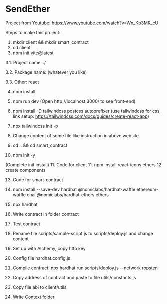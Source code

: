 # SendEther

Project from Youtube: https://www.youtube.com/watch?v=Wn_Kb3MR_cU

Steps to make this project:
1. mkdir client && mkdir smart_contract
2. cd client
3. npm init vite@latest 

3.1. Project name: ./

3.2. Package name: (whatever you like)

3.3. Other: react

4. npm install
5. npm run dev
(Open http://localhost:3000/ to see front-end)
6. npm install -D tailwindcss postcss autoprefixer
(use tailwindcss for css, link setup: https://tailwindcss.com/docs/guides/create-react-app)
7. npx tailwindcss init -p
8. Change content of some file like instruction in above website

9. cd .. && cd smart_contract
10. npm init -y

(Complete init install)
11. Code for client
11. npm install react-icons ethers 
12. create components

13. Code for smart-contract
14. npm install --save-dev hardhat @nomiclabs/hardhat-waffle ethereum-waffle chai @nomiclabs/hardhat-ethers ethers

15. npx hardhat
16. Write contract in folder contract
17. Test contract
18. Rename file scripts/sample-script.js to scripts/deploy.js and change content
19. Set up with Alchemy, copy http key
20. Config file hardhat.config.js
21. Compile contract: npx hardhat run scripts/deploy.js --network ropsten
22. Copy address of contract and paste to file utils/constants.js
23. Copy file abi to client/utils
24. Write Context folder